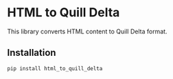 # HTML to Quill Delta

This library converts HTML content to Quill Delta format.

## Installation

```bash
pip install html_to_quill_delta
